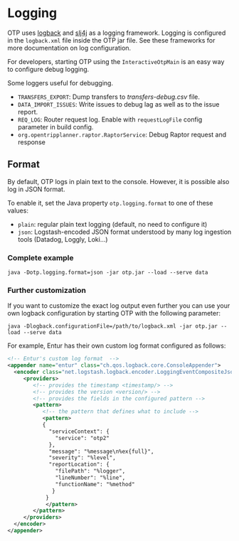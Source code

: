 # Logging

OTP uses [logback](http://logback.qos.ch/) and [slj4j](http://www.slf4j.org/) as a logging framework.
Logging is configured in the `logback.xml` file inside the OTP jar file. See these frameworks for
more documentation on log configuration.

For developers, starting OTP using the `InteractiveOtpMain` is an easy way to configure debug
logging.

Some loggers useful for debugging.

- `TRANSFERS_EXPORT`: Dump transfers to _transfers-debug.csv_ file.
- `DATA_IMPORT_ISSUES`: Write issues to debug lag as well as to the issue report.
- `REQ_LOG`: Router request log. Enable with `requestLogFile` config parameter in build config.
- `org.opentripplanner.raptor.RaptorService`: Debug Raptor request and response

## Format

By default, OTP logs in plain text to the console. However, it is possible also log in JSON format.

To enable it, set the Java property `otp.logging.format` to one of these values:

- `plain`: regular plain text logging (default, no need to configure it)
- `json`: Logstash-encoded JSON format understood by many log ingestion tools (Datadog, Loggly, Loki...)

### Complete example

```
java -Dotp.logging.format=json -jar otp.jar --load --serve data
```

### Further customization

If you want to customize the exact log output even further you can use your own logback configuration 
by starting OTP with the following parameter:

```
java -Dlogback.configurationFile=/path/to/logback.xml -jar otp.jar --load --serve data
```

For example, Entur has their own custom log format configured as follows:

```xml
<!-- Entur's custom log format  -->
<appender name="entur" class="ch.qos.logback.core.ConsoleAppender">
  <encoder class="net.logstash.logback.encoder.LoggingEventCompositeJsonEncoder">
     <providers>
        <!-- provides the timestamp <timestamp/> -->
        <!-- provides the version <version/> -->
        <!-- provides the fields in the configured pattern -->
        <pattern>
           <!-- the pattern that defines what to include -->
           <pattern>
           {
             "serviceContext": {
               "service": "otp2"
             },
             "message": "%message\n%ex{full}",
             "severity": "%level",
             "reportLocation": {
               "filePath": "%logger",
               "lineNumber": "%line",
               "functionName": "%method"
              }
            }
            </pattern>
        </pattern>
     </providers>
  </encoder>
</appender>
```